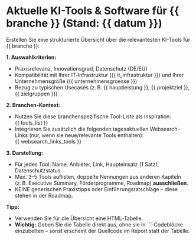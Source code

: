 # Aktuelle KI-Tools & Software für {{ branche }} (Stand: {{ datum }})

Erstellen Sie eine strukturierte Übersicht über die relevantesten KI-Tools für {{ branche }}:

**1. Auswahlkriterien:**  
- Praxisrelevanz, Innovationsgrad, Datenschutz (DE/EU)
- Kompatibilität mit Ihrer IT‑Infrastruktur ({{ it_infrastruktur }}) und Ihrer Unternehmensgröße ({{ unternehmensgroesse }})
- Bezug zu typischen Usecases (z. B. {{ hauptleistung }}, {{ projektziel }}, {{ zielgruppen }})

**2. Branchen-Kontext:**  
- Nutzen Sie diese branchenspezifische Tool-Liste als Inspiration:  
  {{ tools_list }}
- Integrieren Sie zusätzlich die folgenden tagesaktuellen Websearch-Links (nur, wenn sie neue/relevante Tools enthalten):  
  {{ websearch_links_tools }}

**3. Darstellung:**  
- Für jedes Tool: Name, Anbieter, Link, Haupteinsatz (1 Satz), Datenschutzstatus
- Max. 3–5 Tools auflisten, doppelte Nennungen aus anderen Kapiteln (z. B. Executive Summary, Förderprogramme, Roadmap) **ausschließen**.
- KEINE generischen Praxistipps oder Einführungsratschläge – diese stehen in der Roadmap.

**Tipp:**
- Verwenden Sie für die Übersicht eine HTML‑Tabelle.
- **Wichtig:** Geben Sie die Tabelle direkt aus, ohne sie in ```‑Codeblöcke einzubetten – sonst erscheint der Quellcode im Report statt der Tabelle.
